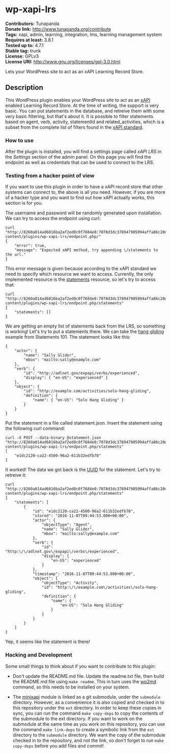 # wp-xapi-lrs 
**Contributors:** Tunapanda  
**Donate link:** http://www.tunapanda.org/contribute  
**Tags:** xapi, admin, learning, integration, lms, learning management system  
**Requires at least:** 3.8.1  
**Tested up to:** 4.7.1  
**Stable tag:** trunk  
**License:** GPLv3  
**License URI:** http://www.gnu.org/licenses/gpl-3.0.html  

Lets your WordPress site to act as an xAPI Learning Record Store.


## Description 
This WordPress plugin enables your WordPress site to act as an 
[xAPI](https://en.wikipedia.org/wiki/Experience_API_(Tin_Can_API)) enabled 
Learning Record Store. At the time of writing, the support is very basic. 
You can put statements in the database, and retreive them with some very basic 
filtering, but that's about it. It is possible to filter statements based on 
agent, verb, activity, statementId and related_activities, which is a subset 
from the complete list of filters found in the 
[xAPI standard](https://github.com/adlnet/xAPI-Spec/blob/master/xAPI-Communication.md#213-get-statements).


### How to use 
After the plugin is installed, you will find a settings page called
_xAPI LRS_ in the _Settings_ section of the admin panel. On this page
you will find the endpoint as well as credentials that can be used to connect
to the LRS.


### Testing from a hacker point of view 
If you want to use this plugin in order to have a xAPI record store that other
systems can connect to, the above is all you need. However, if you are more of
a hacker type and you want to find out how xAPI actually works, this section is for you.

The username and password will be randomly generated upon
installation. We can try to access the endpoint using curl:

    curl "http://8260a014ad6016ba2af2ed0c0f7684e0:7078d3dc378947905994affa86c20d48@localhost/wordpress/wp-content/plugins/wp-xapi-lrs/endpoint.php/"
    {
        "error": true,
        "message": "Expected xAPI method, try appending \/statements to the url."
    }

This error message is given because according to the xAPI standard we need to specify which resource we want to access. Currently, the only implemented resource is the [statements](https://github.com/adlnet/xAPI-Spec/blob/master/xAPI-Communication.md#21-statement-resource) resource, so let's try to access that:

    curl "http://8260a014ad6016ba2af2ed0c0f7684e0:7078d3dc378947905994affa86c20d48@localhost/wordpress/wp-content/plugins/wp-xapi-lrs/endpoint.php/statements"
    {
        "statements": []
    }

We are getting an empty list of statements back from the LRS, so something is working! Let's try to put a statements there. We can take the [hang gliding](https://experienceapi.com/statements-101/) example from Statements 101. The statement looks like this:

    {
        "actor": {
            "name": "Sally Glider",
            "mbox": "mailto:sally@example.com"
        },
        "verb": {
            "id": "http://adlnet.gov/expapi/verbs/experienced",
            "display": { "en-US": "experienced" }
        },
        "object": {
            "id": "http://example.com/activities/solo-hang-gliding",
            "definition": {
                "name": { "en-US": "Solo Hang Gliding" }
            }
        }
    }

Put the statement in a file called statement.json. Insert the statement using the following curl command:

    curl -X POST --data-binary @statement.json  "http://8260a014ad6016ba2af2ed0c0f7684e0:7078d3dc378947905994affa86c20d48@localhost/wordpress/wp-content/plugins/wp-xapi-lrs/endpoint.php/statements"
    [
        "e1dc2120-ca22-4500-96a2-611b32edfb70"
    ]

It worked! The data we got back is the [UUID](https://en.wikipedia.org/wiki/Universally_unique_identifier) for the statement. Let's try to retreive it:

    curl "http://8260a014ad6016ba2af2ed0c0f7684e0:7078d3dc378947905994affa86c20d48@localhost/wordpress/wp-content/plugins/wp-xapi-lrs/endpoint.php/statements"
    {
        "statements": [
            {
                "id": "e1dc2120-ca22-4500-96a2-611b32edfb70",
                "stored": "2016-11-07T09:44:53.000+00:00",
                "actor": {
                    "objectType": "Agent",
                    "name": "Sally Glider",
                    "mbox": "mailto:sally@example.com"
                },
                "verb": {
                    "id": "http:\/\/adlnet.gov\/expapi\/verbs\/experienced",
                    "display": {
                        "en-US": "experienced"
                    }
                },
                "timestamp": "2016-11-07T09:44:53.000+00:00",
                "object": {
                    "objectType": "Activity",
                    "id": "http:\/\/example.com\/activities\/solo-hang-gliding",
                    "definition": {
                        "name": {
                            "en-US": "Solo Hang Gliding"
                        }
                    }
                }
            }
        ]
    }

Yep, it seems like the statement is there!


### Hacking and Development 
Some small things to think about if you want to contribute to this plugin:

* Don't update the README.md file. Update the readme.txt file, then build the
  README.md file using `make readme`. This in turn uses the
  [wp2md](https://github.com/wpreadme2markdown/wp-readme-to-markdown) command,
  so this needs to be installed on your system.

* The [minixapi](https://github.com/limikael/minixapi/) module is linked as a 
  git submodule, under the `submodule` directory. However, as a convenience it
  is also copied and checked in to this repository under the `ext` directory. 
  In order to keep these copies in sync, you can run the command `make copy-deps`
  to copy the contents of the submodule to the ext directory. If you want to
  work on the submodule at the same time as you work on this repository, you 
  can use the command `make link-deps` to create a symbolic link from the `ext`
  directory to the `submodule` directory. We want the copy of the submodule 
  checked in to the repository, and not the link, so don't forget to run 
  `make copy-deps` before you add files and commit!

